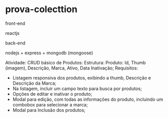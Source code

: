 # prova-colecttion
front-end

reactjs


back-end

nodejs + express + mongodb (mongoose)

Atividade:
CRUD básico de Produtos:
Estrutura:
Produto: Id, Thumb (imagem), Descrição, Marca, Ativo, Data Inativação;
Requisitos:
- Listagem responsiva dos produtos, exibindo a thumb, Descrição e Descrição da Marca;
- Na listagem, incluir um campo texto para busca por produtos;
- Opções de editar e inativar o produto;
- Modal para edição, com todas as informações do produto, incluindo um combobox
para selecionar a marca;
- Modal para Inclusão dos produtos;
